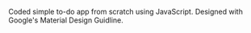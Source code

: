 Coded simple to-do app from scratch using JavaScript. Designed with Google's Material Design Guidline.
